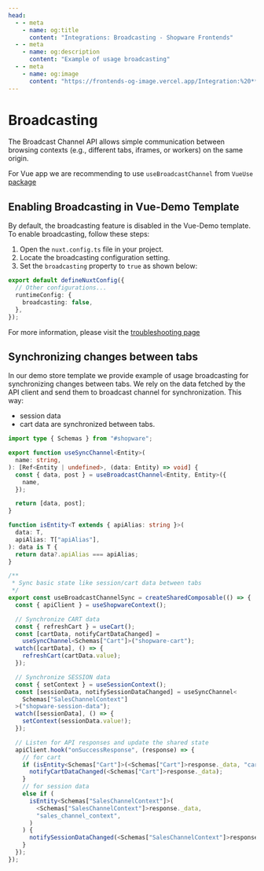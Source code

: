 ```yaml
---
head:
  - - meta
    - name: og:title
      content: "Integrations: Broadcasting - Shopware Frontends"
  - - meta
    - name: og:description
      content: "Example of usage broadcasting"
  - - meta
    - name: og:image
      content: "https://frontends-og-image.vercel.app/Integration:%20**Broadcasting**?fontSize=100px"
---
```


# Broadcasting

The Broadcast Channel API allows simple communication between browsing contexts (e.g., different tabs, iframes, or workers) on the same origin.

For Vue app we are recommending to use `useBroadcastChannel` from `VueUse` [package](https://vueuse.org/core/useBroadcastChannel/)

## Enabling Broadcasting in Vue-Demo Template

By default, the broadcasting feature is disabled in the Vue-Demo template. To enable broadcasting, follow these steps:

1. Open the `nuxt.config.ts` file in your project.
2. Locate the broadcasting configuration setting.
3. Set the `broadcasting` property to `true` as shown below:

```typescript
export default defineNuxtConfig({
  // Other configurations...
  runtimeConfig: {
    broadcasting: false,
  },
});
```

For more information, please visit the [troubleshooting page](https://frontends.shopware.com/resources/troubleshooting.html#broadcasting-and-bfcache-compatibility)

## Synchronizing changes between tabs

In our demo store template we provide example of usage broadcasting for synchronizing changes between tabs.
We rely on the data fetched by the API client and send them to broadcast channel for synchronization.
This way:

- session data
- cart data
  are synchronized between tabs.

<!-- automd:file src="templates/vue-demo-store/composables/useBroadcastChannelSync.ts" code -->

```ts [useBroadcastChannelSync.ts]
import type { Schemas } from "#shopware";

export function useSyncChannel<Entity>(
  name: string,
): [Ref<Entity | undefined>, (data: Entity) => void] {
  const { data, post } = useBroadcastChannel<Entity, Entity>({
    name,
  });

  return [data, post];
}

function isEntity<T extends { apiAlias: string }>(
  data: T,
  apiAlias: T["apiAlias"],
): data is T {
  return data?.apiAlias === apiAlias;
}

/**
 * Sync basic state like session/cart data between tabs
 */
export const useBroadcastChannelSync = createSharedComposable(() => {
  const { apiClient } = useShopwareContext();

  // Synchronize CART data
  const { refreshCart } = useCart();
  const [cartData, notifyCartDataChanged] =
    useSyncChannel<Schemas["Cart"]>("shopware-cart");
  watch([cartData], () => {
    refreshCart(cartData.value);
  });

  // Synchronize SESSION data
  const { setContext } = useSessionContext();
  const [sessionData, notifySessionDataChanged] = useSyncChannel<
    Schemas["SalesChannelContext"]
  >("shopware-session-data");
  watch([sessionData], () => {
    setContext(sessionData.value!);
  });

  // Listen for API responses and update the shared state
  apiClient.hook("onSuccessResponse", (response) => {
    // for cart
    if (isEntity<Schemas["Cart"]>(<Schemas["Cart"]>response._data, "cart")) {
      notifyCartDataChanged(<Schemas["Cart"]>response._data);
    }
    // for session data
    else if (
      isEntity<Schemas["SalesChannelContext"]>(
        <Schemas["SalesChannelContext"]>response._data,
        "sales_channel_context",
      )
    ) {
      notifySessionDataChanged(<Schemas["SalesChannelContext"]>response._data);
    }
  });
});
```

<!-- /automd -->
